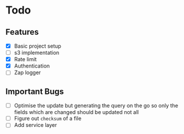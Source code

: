 # Todo

## Features
- [x] Basic project setup
- [ ] s3 implementation
- [x] Rate limit
- [x] Authentication
- [ ] Zap logger

## Important Bugs
- [ ] Optimise the update but generating the query on the go so only the fields which are changed should be updated not all
- [ ] Figure out `checksum` of a file
- [ ] Add service layer